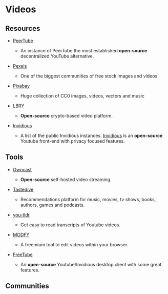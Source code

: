 # Videos

## Resources

* [PeerTube](https://libre.video)
  
  * An instance of PeerTube the most established **open-source** decentralized YouTube alternative.

* [Pexels](https://www.pexels.com)
  
  * One of the biggest communities of free stock images and videos

* [Pixabay](https://pixabay.com)
  
  * Huge collection of CC0 images, videos, vectors and music

* [LBRY](https://lbry.com)
  
  * **Open-source** crypto-based video platform.

* [Invidious](https://github.com/iv-org/documentation/blob/master/Invidious-Instances.md)
  
  * A list of the public Invidious instances. [Invidious](https://github.com/iv-org/invidious) is an **open-source** Youtube front-end with privacy focused features.

## Tools

* [Owncast](https://owncast.online)
  
  * **Open-source** self-hosted video streaming.

* [Tastedive](https://tastedive.com)
  
  * Recommendations platform for music, movies, tv shows, books, authors, games and podcasts.

* [you-tldr](https://you-tldr.com)
  
  * Get easy to read transcripts of Youtube videos.

* [MODFY](https://modfy.video)
  
  * A freemium tool to edit videos within your browser.

* [FreeTube](https://freetubeapp.io)
  
  * An **open-source** Youtube/Invidious desktop client with some great features.

## Communities
